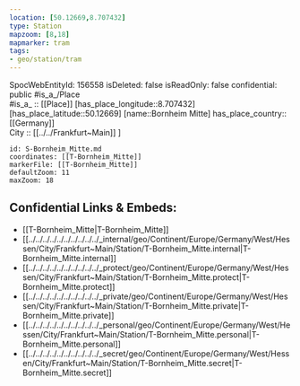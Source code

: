 ```yaml
---
location: [50.12669,8.707432] 
type: Station 
mapzoom: [8,18] 
mapmarker: tram 
tags:
- geo/station/tram
---
```

SpocWebEntityId: 156558
isDeleted: false
isReadOnly: false
confidential: public
#is_a_/Place  
#is_a_ :: [[Place]] 
[has_place_longitude::8.707432] 
[has_place_latitude::50.12669] 
[name::Bornheim Mitte] 
has_place_country:: [[Germany]]  
City :: [[../../Frankfurt~Main]] ] 


```leaflet
id: S-Bornheim_Mitte.md
coordinates: [[T-Bornheim_Mitte]] 
markerFile: [[T-Bornheim_Mitte]] 
defaultZoom: 11 
maxZoom: 18
```


## Confidential Links & Embeds: 
- [[T-Bornheim_Mitte|T-Bornheim_Mitte]] 
- [[../../../../../../../../../../_internal/geo/Continent/Europe/Germany/West/Hessen/City/Frankfurt~Main/Station/T-Bornheim_Mitte.internal|T-Bornheim_Mitte.internal]] 
- [[../../../../../../../../../../_protect/geo/Continent/Europe/Germany/West/Hessen/City/Frankfurt~Main/Station/T-Bornheim_Mitte.protect|T-Bornheim_Mitte.protect]] 
- [[../../../../../../../../../../_private/geo/Continent/Europe/Germany/West/Hessen/City/Frankfurt~Main/Station/T-Bornheim_Mitte.private|T-Bornheim_Mitte.private]] 
- [[../../../../../../../../../../_personal/geo/Continent/Europe/Germany/West/Hessen/City/Frankfurt~Main/Station/T-Bornheim_Mitte.personal|T-Bornheim_Mitte.personal]] 
- [[../../../../../../../../../../_secret/geo/Continent/Europe/Germany/West/Hessen/City/Frankfurt~Main/Station/T-Bornheim_Mitte.secret|T-Bornheim_Mitte.secret]] 
